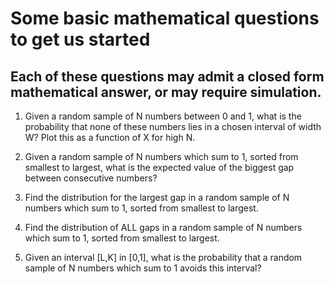 # Some basic mathematical questions to get us started

## Each of these questions may admit a closed form mathematical answer, or may require simulation.

1. Given a random sample of N numbers between 0 and 1, what is the probability that none of these numbers lies in a chosen interval of width W? Plot this as a function of X for high N.

2. Given a random sample of N numbers which sum to 1, sorted from smallest to largest, what is the expected value of the biggest gap between consecutive numbers?

3. Find the distribution for the largest gap in a random sample of N numbers which sum to 1, sorted from smallest to largest. 

4. Find the distribution of ALL gaps in a random sample of N numbers which sum to 1, sorted from smallest to largest.

5. Given an interval [L,K] in [0,1], what is the probability that a random sample of N numbers which sum to 1 avoids this interval?
